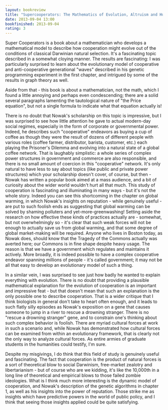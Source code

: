 ```yaml
---
layout: bookreview
title: "Supercooperators: The Mathematics of Evolution, Altruism and Human Behaviour {Or, Why We Need Each Other to Succeed}"
date: 2013-09-04 13:00
bookfinished: 2013-09-04
rating: 3
---
```


Super Cooperators is a book about a mathematician who develops a mathematical model to describe how cooperation might evolve out of the conditions of classical Darwinian natural selection. It's a fascinating topic described in a somewhat cloying manner. The results are fascinating: I was particularly surprised to learn about the evolutionary model of cooperative and anti-cooperative generational "waves" described in his genetic programming experiment in the first chapter, and intrigued by some of the results in graph theory as well.



Aside from that - this book is about a mathematician, not the math, which I found a little annoying and perhaps even condescending; there are a solid several paragraphs lamenting the tautological nature of "the Price equation", but not a single formula to indicate what that equation actually is!



There is no doubt that Nowak's scholarship on this topic is impressive, but I was surprised to see how little attention he gave to actual modern-day social regimes, especially in the form of corporate or governmental power. Indeed, he describes such "cooperative" endeavors as buying a cup of coffee as though they were the result of dozens of different people with various roles (coffee farmer, distributor, barista, customer, etc.) each playing the Prisoner's Dilemma and evolving into a natural state of a global coffee network. That is laughably simplistic: a whole series of complex power structures in government and commerce are also responsible, and there is no small amount of coercion in this "cooperative" network. It's only natural to have less to say about topics (like public and private power structures) which your scholarship doesn't cover, of course, but then - Nowak has written a popular book aimed at a mass audience, and a bit of curiosity about the wider world wouldn't hurt all that much. This study of cooperation is fascinating and illuminating in many ways - but it's not the whole story. Indeed you can see this shortcoming in the chapter on global warming, in which Nowak's insights on reputation - while genuinely useful - are put to such foolish ends as suggesting that global warming can be solved by shaming polluters and yet-more-greenwashing! Setting aside the research on how effective these kinds of practices actually are - somewhat, but not overwhelmingly so - it's clear that such weak forces will not be enough to actually save us from global warming, and that some degree of global market-making will be required. Anyone who lives in Boston today, as Nowak does, should know that the Tragedy of the Commons actually was averted here; our Commons is in fine shape despite heavy usage. The reason is that we have a government which regulates and maintains it actively. More broadly, it is indeed possible to have a complex cooperative endeavor spanning millions of people - it's called government; it may not be all that easy to develop an evolutionary model of such a thing.



In a similar vein, I was surprised to see just how badly he wanted to explain everything with evolution. There is no doubt that providing a plausible mathematical explanation for the evolution of cooperation is an important and impressive feat - but that doesn't mean that such an explanation is the only possible one to describe cooperation. That is a wider critique that I think biologists in general don't take to heart often enough, and it leads to such flatly silly episodes as Nowak's exposition on a gene that causes someone to jump in a river to rescue a drowning stranger. There is no "rescue a drowning stranger" gene, and to constrain one's thinking about such complex behavior is foolish. There are myriad cultural forces at work in such a scenario and, while Nowak has demonstrated how cultural forces can be examined from within an evolutionary framework, that is clearly not the only way to analyze cultural forces. As entire armies of graduate students in the humanities could testify, I'm sure.



Despite my misgivings, I do think that this field of study is genuinely useful and fascinating. The fact that cooperation is the product of natural forces is a sort of theoretical blow to social Darwinism, free-market zealotry and libertarianism - but of course who are we kidding, it's like the 10,000th in a long line of theoretical and empirical blows to those failed zombie ideologies. What is I think much more interesting is the dynamic model of cooperation, and Nowak's description of the genetic algorithms in chapter 1, as well as his insights into the power of reputation. Those strike me as insights which have predictive powers in the world of public policy, and I think that seeing those insights applied could be quite satisfying.